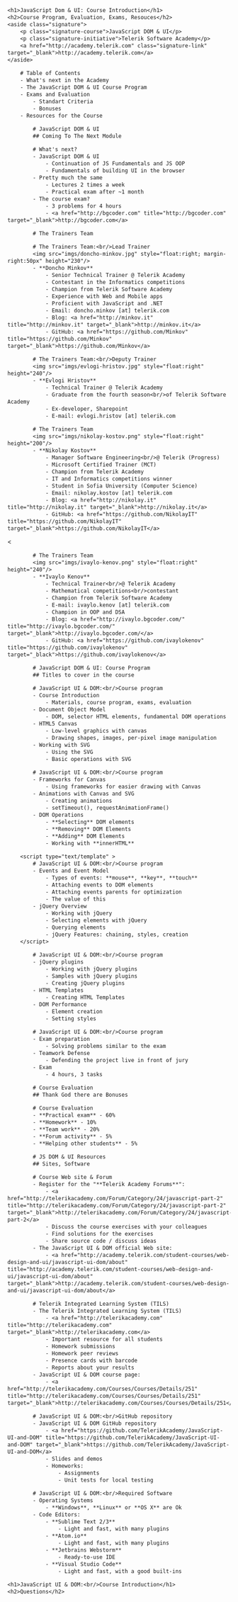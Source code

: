 <!-- attr: { hasScriptWrapper:true, class:"slide-title" } -->
    <h1>JavaScript Dom & UI: Course Introduction</h1>
    <h2>Course Program, Evaluation, Exams, Resouces</h2>
    <aside class="signature">
        <p class="signature-course">JavaScript DOM & UI</p>
        <p class="signature-initiative">Telerik Software Academy</p>
        <a href="http://academy.telerik.com" class="signature-link" target="_blank">http://academy.telerik.com</a>
    </aside>
<!-- attr: { hasScriptWrapper:true } -->
        # Table of Contents
        - What's next in the Academy
        - The JavaScript DOM & UI Course Program
        - Exams and Evaluation
            - Standart Criteria
            - Bonuses
        - Resources for the Course

<!-- section start -->
<!-- attr: { hasScriptWrapper:true, class:"slide-section" } -->
            # JavaScript DOM & UI
            ## Coming To The Next Module

<!-- attr: { hasScriptWrapper:true } -->
            # What's next?
            - JavaScript DOM & UI
                - Continuation of JS Fundamentals and JS OOP
                - Fundamentals of building UI in the browser
            - Pretty much the same
                - Lectures 2 times a week
                - Practical exam after ~1 month
            - The course exam?
                - 3 problems for 4 hours
                - <a href="http://bgcoder.com" title="http://bgcoder.com" target="_blank">http://bgcoder.com</a>

<!-- section start -->
<!-- attr: { hasScriptWrapper:true, class:"slide-section" } -->
            # The Trainers Team

<!-- attr: { hasScriptWrapper:true, style:"font-size:40px" } -->
            # The Trainers Team:<br/>Lead Trainer
            <img src="imgs/doncho-minkov.jpg" style="float:right; margin-right:50px" height="230"/>
            - **Doncho Minkov**
                - Senior Technical Trainer @ Telerik Academy
                - Contestant in the Informatics competitions
                - Champion from Telerik Software Academy
                - Experience with Web and Mobile apps
                - Proficient with JavaScript and .NET
                - Email: doncho.minkov [at] telerik.com
                - Blog: <a href="http://minkov.it" title="http://minkov.it" target="_blank">http://minkov.it</a>
                - GitHub: <a href="https://github.com/Minkov" title="https://github.com/Minkov" target="_blank">https://github.com/Minkov</a>

<!-- attr: { hasScriptWrapper:true } -->
            # The Trainers Team:<br/>Deputy Trainer
            <img src="imgs/evlogi-hristov.jpg" style="float:right" height="240"/>
            - **Evlogi Hristov**
                - Technical Trainer @ Telerik Academy
                - Graduate from the fourth season<br/>of Telerik Software Academy
                - Ex-developer, Sharepoint
                - E-mail: evlogi.hristov [at] telerik.com

<!-- attr: { hasScriptWrapper:true, style:"font-size:40px" } -->
            # The Trainers Team
            <img src="imgs/nikolay-kostov.png" style="float:right" height="200"/>
            - **Nikolay Kostov**
                - Manager Software Engineering<br/>@ Telerik (Progress)
                - Microsoft Certified Trainer (MCT)
                - Champion from Telerik Academy
                - IT and Informatics competitions winner
                - Student in Sofia University (Computer Science)
                - Email: nikolay.kostov [at] telerik.com
                - Blog: <a href="http://nikolay.it" title="http://nikolay.it" target="_blank">http://nikolay.it</a>
                - GitHub: <a href="https://github.com/NikolayIT" title="https://github.com/NikolayIT" target="_blank">https://github.com/NikolayIT</a>

<!-- attr: { hasScriptWrapper:true, style:"font-size:40px" } --><
            # The Trainers Team
            <img src="imgs/ivaylo-kenov.png" style="float:right" height="240"/>
            - **Ivaylo Kenov**
                - Technical Trainer<br/>@ Telerik Academy
                - Mathematical competitions<br/>contestant
                - Champion from Telerik Software Academy
                - E-mail: ivaylo.kenov [at] telerik.com
                - Champion in OOP and DSA
                - Blog: <a href="http://ivaylo.bgcoder.com/" title="http://ivaylo.bgcoder.com/" target="_blank">http://ivaylo.bgcoder.com/</a>
                - GitHub: <a href="https://github.com/ivaylokenov" title="https://github.com/ivaylokenov" target="_black">https://github.com/ivaylokenov</a>

<!-- section start -->
<!-- attr: { hasScriptWrapper:true, class:"slide-section" } -->
            # JavaScript DOM & UI: Course Program
            ## Titles to cover in the course

<!-- attr: { hasScriptWrapper:true, style:"font-size:40px" } -->
            # JavaScript UI & DOM:<br/>Course program
            - Course Introduction
                - Materials, course program, exams, evaluation
            - Document Object Model
                - DOM, selector HTML elements, fundamental DOM operations
            - HTML5 Canvas
                - Low-level graphics with canvas
                - Drawing shapes, images, per-pixel image manipulation
            - Working with SVG
                - Using the SVG
                - Basic operations with SVG

<!-- attr: { hasScriptWrapper:true, style:"font-size:43px" } -->
            # JavaScript UI & DOM:<br/>Course program
            - Frameworks for Canvas
                - Using frameworks for easier drawing with Canvas
            - Animations with Canvas and SVG
                - Creating animations
                - setTimeout(), requestAnimationFrame()
            - DOM Operations
                - **Selecting** DOM elements
                - **Removing** DOM Elements
                - **Adding** DOM Elements
                - Working with **innerHTML**

<!-- attr: { hasScriptWrapper:true, style:"font-size:43px" } -->
        <script type="text/template" >
            # JavaScript UI & DOM:<br/>Course program
            - Events and Event Model
                - Types of events: **mouse**, **key**, **touch**
                - Attaching events to DOM elements
                - Attaching events parents for optimization
                - The value of this
            - jQuery Overview
                - Working with jQuery
                - Selecting elements with jQuery
                - Querying elements
                - jQuery Features: chaining, styles, creation
        </script>
<!-- attr: { hasScriptWrapper:true, style:"font-size:43px" } -->
            # JavaScript UI & DOM:<br/>Course program
            - jQuery plugins
                - Working with jQuery plugins
                - Samples with jQuery plugins
                - Creating jQuery plugins
            - HTML Templates
                - Creating HTML Templates
            - DOM Performance
                - Element creation
                - Setting styles

<!-- attr: { hasScriptWrapper:true } -->
            # JavaScript UI & DOM:<br/>Course program
            - Exam preparation
                - Solving problems similar to the exam
            - Teamwork Defense
                - Defending the project live in front of jury
            - Exam
                - 4 hours, 3 tasks

<!-- section start -->
<!-- attr: { hasScriptWrapper:true, class:"slide-section" } -->
            # Course Evaluation
            ## Thank God there are Bonuses

<!-- attr: { hasScriptWrapper:true, style:"font-size: 50px" } -->
            # Course Evaluation
            - **Practical exam** - 60%
            - **Homework** - 10%
            - **Team work** - 20%
            - **Forum activity** - 5%
            - **Helping other students** - 5%
<!-- section start -->
<!-- attr: { hasScriptWrapper:true, class:"slide-section" } -->
            # JS DOM & UI Resources
            ## Sites, Software

<!-- attr: { hasScriptWrapper:true } -->
            # Course Web site & Forum
            - Register for the "**Telerik Academy Forums**":
                - <a href="http://telerikacademy.com/Forum/Category/24/javascript-part-2" title="http://telerikacademy.com/Forum/Category/24/javascript-part-2" target="_blank">http://telerikacademy.com/Forum/Category/24/javascript-part-2</a>
                - Discuss the course exercises with your colleagues
                - Find solutions for the exercises
                - Share source code / discuss ideas
            - The JavaScript UI & DOM official Web site:
                - <a href="http://academy.telerik.com/student-courses/web-design-and-ui/javascript-ui-dom/about" title="http://academy.telerik.com/student-courses/web-design-and-ui/javascript-ui-dom/about" target="_blank">http://academy.telerik.com/student-courses/web-design-and-ui/javascript-ui-dom/about</a>

<!-- attr: { hasScriptWrapper:true } -->
            # Telerik Integrated Learning System (TILS)
            - The Telerik Integrated Learning System (TILS)
                - <a href="http://telerikacademy.com" title="http://telerikacademy.com" target="_blank">http://telerikacademy.com</a>
                - Important resource for all students
                - Homework submissions
                - Homework peer reviews
                - Presence cards with barcode
                - Reports about your results
            - JavaScript UI & DOM course page:
                - <a href="http://telerikacademy.com/Courses/Courses/Details/251" title="http://telerikacademy.com/Courses/Courses/Details/251" target="_blank">http://telerikacademy.com/Courses/Courses/Details/251</a>

<!-- attr: { hasScriptWrapper:true } -->
            # JavaScript UI & DOM:<br/>GitHub repository
            - JavaScript UI & DOM GitHub repository
                - <a href="https://github.com/TelerikAcademy/JavaScript-UI-and-DOM" title="https://github.com/TelerikAcademy/JavaScript-UI-and-DOM" target="_blank">https://github.com/TelerikAcademy/JavaScript-UI-and-DOM</a>
                - Slides and demos
                - Homeworks:
                    - Assignments
                    - Unit tests for local testing

<!-- attr: { hasScriptWrapper:true, style:"font-size: 43px" } -->
            # JavaScript UI & DOM:<br/>Required Software
            - Operating Systems
                - **Windows**, **Linux** or **OS X** are Ok
            - Code Editors:
                - **Sublime Text 2/3**
                    - Light and fast, with many plugins
                - **Atom.io**
                    - Light and fast, with many plugins
                - **Jetbrains Webstorm**
                    - Ready-to-use IDE
                - **Visual Studio Code**
                    - Light and fast, with a good built-ins

<!-- attr: { hasScriptWrapper:true, class:"slide-questions" } -->
    <h1>JavaScript UI & DOM:<br/>Course Introduction</h1>
    <h2>Questions</h2>
